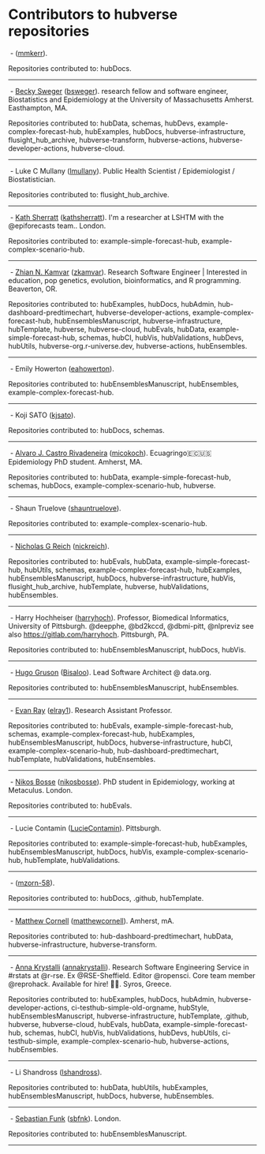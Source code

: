 # Contributors to hubverse repositories

<img src="https://avatars.githubusercontent.com/u/144363181?v=4" alt="" class="avatar"> -  ([mmkerr](https://github.com/mmkerr)).

Repositories contributed to: hubDocs.

---

<img src="https://avatars.githubusercontent.com/u/540544?v=4" alt="" class="avatar"> - [Becky Sweger](http://www.beckysweger.com) ([bsweger](https://github.com/bsweger)). research fellow and software engineer, Biostatistics and Epidemiology at the University of Massachusetts Amherst. Easthampton, MA.

Repositories contributed to: hubData, schemas, hubDevs, example-complex-forecast-hub, hubExamples, hubDocs, hubverse-infrastructure, flusight_hub_archive, hubverse-transform, hubverse-actions, hubverse-developer-actions, hubverse-cloud.

---

<img src="https://avatars.githubusercontent.com/u/12236192?v=4" alt="" class="avatar"> - Luke C Mullany ([lmullany](https://github.com/lmullany)). Public Health Scientist / Epidemiologist / Biostatistician.

Repositories contributed to: flusight_hub_archive.

---

<img src="https://avatars.githubusercontent.com/u/62290797?v=4" alt="" class="avatar"> - [Kath Sherratt](https://kathsherratt.github.io/kathsherratt/) ([kathsherratt](https://github.com/kathsherratt)). I'm a researcher at LSHTM with the @epiforecasts team.. London.

Repositories contributed to: example-simple-forecast-hub, example-complex-scenario-hub.

---

<img src="https://avatars.githubusercontent.com/u/3639446?v=4" alt="" class="avatar"> - [Zhian N. Kamvar](https://zkamvar.netlify.app) ([zkamvar](https://github.com/zkamvar)). Research Software Engineer | Interested in education, pop genetics, evolution, bioinformatics, and R programming. Beaverton, OR.

Repositories contributed to: hubExamples, hubDocs, hubAdmin, hub-dashboard-predtimechart, hubverse-developer-actions, example-complex-forecast-hub, hubEnsemblesManuscript, hubverse-infrastructure, hubTemplate, hubverse, hubverse-cloud, hubEvals, hubData, example-simple-forecast-hub, schemas, hubCI, hubVis, hubValidations, hubDevs, hubUtils, hubverse-org.r-universe.dev, hubverse-actions, hubEnsembles.

---

<img src="https://avatars.githubusercontent.com/u/46577370?v=4" alt="" class="avatar"> - Emily Howerton ([eahowerton](https://github.com/eahowerton)).

Repositories contributed to: hubEnsemblesManuscript, hubEnsembles, example-complex-forecast-hub.

---

<img src="https://avatars.githubusercontent.com/u/38393480?v=4" alt="" class="avatar"> - Koji SATO ([kjsato](https://github.com/kjsato)).

Repositories contributed to: hubDocs, schemas.

---

<img src="https://avatars.githubusercontent.com/u/56451982?v=4" alt="" class="avatar"> - [Alvaro J. Castro Rivadeneira](https://micokoch.github.io/) ([micokoch](https://github.com/micokoch)). Ecuagringo🇪🇨🇺🇸 Epidemiology PhD student. Amherst, MA.

Repositories contributed to: hubData, example-simple-forecast-hub, schemas, hubDocs, example-complex-scenario-hub, hubverse.

---

<img src="https://avatars.githubusercontent.com/u/8239512?v=4" alt="" class="avatar"> - Shaun Truelove ([shauntruelove](https://github.com/shauntruelove)).

Repositories contributed to: example-complex-scenario-hub.

---

<img src="https://avatars.githubusercontent.com/u/1280767?v=4" alt="" class="avatar"> - [Nicholas G Reich](http://reichlab.io/) ([nickreich](https://github.com/nickreich)).

Repositories contributed to: hubEvals, hubData, example-simple-forecast-hub, hubUtils, schemas, example-complex-forecast-hub, hubExamples, hubEnsemblesManuscript, hubDocs, hubverse-infrastructure, hubVis, flusight_hub_archive, hubTemplate, hubverse, hubValidations, hubEnsembles.

---

<img src="https://avatars.githubusercontent.com/u/174707?v=4" alt="" class="avatar"> - Harry Hochheiser ([harryhoch](https://github.com/harryhoch)). Professor, Biomedical Informatics, University of Pittsburgh. @deepphe, @bd2kccd, @dbmi-pitt, @nlpreviz see also https://gitlab.com/harryhoch. Pittsburgh, PA.

Repositories contributed to: hubEnsemblesManuscript, hubDocs, hubVis.

---

<img src="https://avatars.githubusercontent.com/u/10783929?v=4" alt="" class="avatar"> - [Hugo Gruson](https://hugogruson.fr/) ([Bisaloo](https://github.com/Bisaloo)). Lead Software Architect @ data.org.

Repositories contributed to: hubEnsemblesManuscript, hubEnsembles.

---

<img src="https://avatars.githubusercontent.com/u/5132208?v=4" alt="" class="avatar"> - [Evan Ray](https://www.evanlray.com) ([elray1](https://github.com/elray1)). Research Assistant Professor.

Repositories contributed to: hubEvals, example-simple-forecast-hub, schemas, example-complex-forecast-hub, hubExamples, hubEnsemblesManuscript, hubDocs, hubverse-infrastructure, hubCI, example-complex-scenario-hub, hub-dashboard-predtimechart, hubTemplate, hubValidations, hubEnsembles.

---

<img src="https://avatars.githubusercontent.com/u/37978797?v=4" alt="" class="avatar"> - [Nikos Bosse](https://followtheargument.org) ([nikosbosse](https://github.com/nikosbosse)). PhD student in Epidemiology, working at Metaculus. London.

Repositories contributed to: hubEvals.

---

<img src="https://avatars.githubusercontent.com/u/24431085?v=4" alt="" class="avatar"> - Lucie Contamin ([LucieContamin](https://github.com/LucieContamin)). Pittsburgh.

Repositories contributed to: example-simple-forecast-hub, hubExamples, hubEnsemblesManuscript, hubDocs, hubVis, example-complex-scenario-hub, hubTemplate, hubValidations.

---

<img src="https://avatars.githubusercontent.com/u/66443989?v=4" alt="" class="avatar"> -  ([mzorn-58](https://github.com/mzorn-58)).

Repositories contributed to: hubDocs, .github, hubTemplate.

---

<img src="https://avatars.githubusercontent.com/u/1034007?v=4" alt="" class="avatar"> - [Matthew Cornell](http://www.matthewcornell.org/) ([matthewcornell](https://github.com/matthewcornell)). Amherst, mA.

Repositories contributed to: hub-dashboard-predtimechart, hubData, hubverse-infrastructure, hubverse-transform.

---

<img src="https://avatars.githubusercontent.com/u/5583057?v=4" alt="" class="avatar"> - [Anna Krystalli](https://www.r-rse.eu) ([annakrystalli](https://github.com/annakrystalli)). Research Software Engineering Service in #rstats at @r-rse. Ex @RSE-Sheffield. Editor @ropensci. Core team member @reprohack. Available for hire! 🚀😎. Syros, Greece.

Repositories contributed to: hubExamples, hubDocs, hubAdmin, hubverse-developer-actions, ci-testhub-simple-old-orgname, hubStyle, hubEnsemblesManuscript, hubverse-infrastructure, hubTemplate, .github, hubverse, hubverse-cloud, hubEvals, hubData, example-simple-forecast-hub, schemas, hubCI, hubVis, hubValidations, hubDevs, hubUtils, ci-testhub-simple, example-complex-scenario-hub, hubverse-actions, hubEnsembles.

---

<img src="https://avatars.githubusercontent.com/u/57642277?v=4" alt="" class="avatar"> - Li Shandross ([lshandross](https://github.com/lshandross)).

Repositories contributed to: hubData, hubUtils, hubExamples, hubEnsemblesManuscript, hubDocs, hubverse, hubEnsembles.

---

<img src="https://avatars.githubusercontent.com/u/1156307?v=4" alt="" class="avatar"> - [Sebastian Funk](https://epiforecasts.io) ([sbfnk](https://github.com/sbfnk)). London.

Repositories contributed to: hubEnsemblesManuscript.

---

